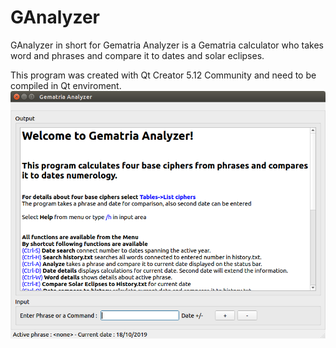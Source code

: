 # GAnalyzer
GAnalyzer in short for Gematria Analyzer is a Gematria calculator who takes word and phrases and compare it to dates and solar eclipses.

This program was created with Qt Creator 5.12 Community and need to be compiled in Qt enviroment.
![Welcome screen](https://github.com/QTinman/GAnalyzer/blob/master/GematriaAnalyzer.png)
